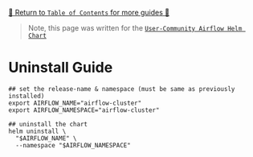 [🔗 Return to `Table of Contents` for more guides 🔗](https://github.com/airflow-helm/charts/tree/main/charts/airflow#guides)

> Note, this page was written for the [`User-Community Airflow Helm Chart`](https://github.com/airflow-helm/charts/tree/main/charts/airflow)

# Uninstall Guide

```shell
## set the release-name & namespace (must be same as previously installed)
export AIRFLOW_NAME="airflow-cluster"
export AIRFLOW_NAMESPACE="airflow-cluster"

## uninstall the chart
helm uninstall \
  "$AIRFLOW_NAME" \
  --namespace "$AIRFLOW_NAMESPACE"
```